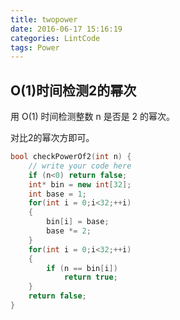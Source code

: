 ```yaml
---
title: twopower
date: 2016-06-17 15:16:19
categories: LintCode
tags: Power
---
```


## O(1)时间检测2的幂次

用 O(1) 时间检测整数 n 是否是 2 的幂次。

对比2的幂次方即可。

```cpp
bool checkPowerOf2(int n) {
    // write your code here
    if (n<0) return false;
    int* bin = new int[32];
    int base = 1;
    for(int i = 0;i<32;++i)
    {
        bin[i] = base;
        base *= 2;
    }
    for(int i = 0;i<32;++i)
    {
        if (n == bin[i])
            return true;
    }
    return false;
}
```
